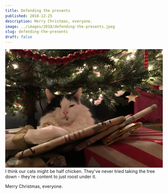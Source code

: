 ```yaml
---
title: Defending the presents
published: 2018-12-25
description: Merry Christmas, everyone.
image: ../images/2018/defending-the-presents.jpeg
slug: defending-the-presents
draft: false
---
```


![Our cats, Maggie and Jake, under the Christmas tree.](../images/2018/defending-the-presents.jpeg)
I think our cats might be half chicken. They've never tried taking the tree down - they're content to just roost under it.

Merry Christmas, everyone.
